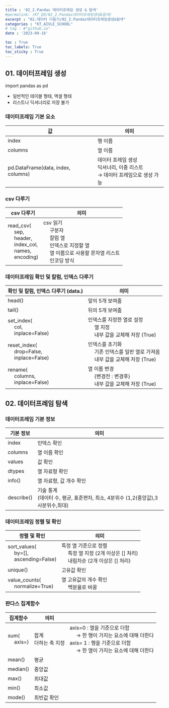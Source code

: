 ```yaml
---
title : '02_2.Pandas 데이터프레임 생성 & 탐색' 
#permalink: /KT_DX/02_2.Pandas데이터프레임생성&탐색/
excerpt : "02.데이터 다듬기/02_2.Pandas데이터프레임생성&탐색"
categories : "KT_AIVLE_SCHOOL"
# tag : #"github.io"
date : '2023-09-16'

toc : True
toc_labels: True
toc_sticky : True
---
```


## 01. 데이터프레임 생성

import pandas as pd

- 일반적인 테이블 형태, 엑셀 형태
- 리스트나 딕셔너리로 저장 불가

<p></p>

### 데이터프레임 기본 요소 

| 값  | 의미 |
| --- | --- |
| index | 행 이름 |
| columns | 열 이름 |
| pd.DataFrame(data, index, columns) | 데이터 프레임 생성 <br> 딕셔너리, 이중 리스트 <br>  → 데이터 프레임으로 생성 가능 |

<p></p>

### csv 다루기 

| csv 다루기 |  의미 |
| --- | --- |
| read_csv(<br>&emsp; sep, <br>&emsp; header, <br>&emsp; index_col, <br>&emsp; names, <br>&emsp; encoding) |  csv 읽기 <br>&emsp; 구분자 <br>&emsp; 칼럼 열 <br>&emsp; 인덱스로 지정할 열 <br>&emsp; 열 이름으로 사용할 문자열 리스트 <br>&emsp; 인코딩 방식 |

<p></p>

### 데이터프레임 확인 및 칼럼, 인덱스 다루기

| 확인 및 칼럼, 인덱스 다루기 (data.)  | 의미 |
| --- | --- |
| head() | 앞의 5개 보여줌 |
| tail() | 뒤의 5개 보여줌 |
| set_index( <br>&emsp; col, <br>&emsp; inplace=False) | 인덱스를 지정한 열로 설정 <br>&emsp; 열 지정 <br>&emsp; 내부 값을 교체해 저장 (True)|
| reset_index( <br>&emsp; drop=False, <br>&emsp; inplace=False) | 인덱스를 초기화 <br>&emsp; 기존 인덱스를 일반 열로 가져옴 <br>&emsp; 내부 값을 교체해 저장 (True) |
| rename(<br>&emsp; columns, <br>&emsp; inplace=False) | 열 이름 변경 <br>&emsp; {변경전 : 변경후} <br>&emsp; 내부 값을 교체해 저장 (True) |


## 02. 데이터프레임 탐색

### 데이터프레임 기본 정보

| 기본 정보 | 의미 |
| --- | --- |
| index | 인덱스 확인 |
| columns | 열 이름 확인 |
| values | 값 확인 |
| dtypes | 열 자료형 확인 |
| info() | 열 자료형, 값 개수 확인 |
| describe() | 기술 통계 <br> (데이터 수, 평균, 표준편차, 최소, 4분위수 (1,2(중앙값),3사분위수,최대) |

<p></p>

### 데이터프레임 정렬 및 확인

| 정렬 및 확인 | 의미 |
| --- | --- |
| sort_values( <br>&emsp; by=[],<br>&emsp;  ascending=False) | 특정 열 기준으로 정렬 <br>&emsp; 특정 열 지정 (2개 이상은 [] 처리) <br>&emsp; 내림차순 (2개 이상은 [] 처리) |
| unique() | 고유값 확인 |
| value_counts( <br>&emsp; normalize=True) | 열 고유값의 개수 확인 <br>&emsp; 백분율로 바꿈 |

<p></p>

### 판다스 집계함수

| 집계함수  | 의미 | |
| --- | --- | --- |
| sum( <br>&emsp; axis=) | 합계 <br> 더하는 축 지정 | axis=0 : 열을 기준으로 더함 <br>&emsp; → 한 행이 가지는 요소에 대해 더한다 <br> axis= 1 : 행을 기준으로 더함 <br>&emsp; → 한 열이 가지는 요소에 대해 더한다|
| mean() | 평균 |
| median() | 중앙값 |
| max() | 최대값 |
| min() | 최소값 |
| mode() | 최빈값 확인 |

